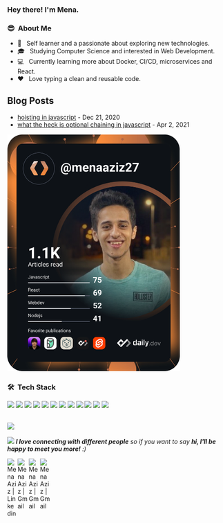 <!--<img src="https://raw.githubusercontent.com/AVS1508/AVS1508/master/assets/Aditya%20Vikram%20Singh%20Banner.png"> -->
<!-- <img src="https://github.com/SatYu26/SatYu26/blob/master/Assets/Hi.gif" width="29px"> -->
<!-- <h2> Hey there! I'm Mina.</h2> -->
### Hey there! I'm Mena.&nbsp;

<h3> 😎 &nbsp;About Me </h3>

- 🧑 &nbsp; Self learner and a passionate about exploring new technologies.
- 🎓 &nbsp; Studying Computer Science and interested in Web Development.
- 💻 &nbsp; Currently learning more about Docker, CI/CD, microservices and React.
- ❤️ &nbsp; Love typing a clean and reusable code.


## Blog Posts
<!-- blog start -->
* [hoisting in javascript](https://dev.to/menaaziz27/hoisting-in-javascript-variables-5f4m) - Dec 21, 2020 
* [what the heck is optional chaining in javascript](https://dev.to/menaaziz27/what-the-heck-is-optional-chaining-in-javascript-3210) - Apr 2, 2021

<a href="https://app.daily.dev/DailyDevTips"><img src="https://github.com/menaaziz27/menaaziz27/blob/master/devcard.svg" width="400" alt="Chris Bongers's Dev Card"/></a>

<h3> 🛠 &nbsp;Tech Stack</h3>
  <p>
  <img src="https://img.shields.io/badge/Node.js-339933?style=for-the-badge&logo=nodedotjs&logoColor=white" style="display:inline-block" />
  <img src="https://img.shields.io/badge/MongoDB-4EA94B?style=for-the-badge&logo=mongodb&logoColor=white" style="display:inline-block" />
  
  <img src="https://img.shields.io/badge/Express.js-000000?style=for-the-badge&logo=express&logoColor=white" />
  <img src="https://img.shields.io/badge/React-20232A?style=for-the-badge&logo=react&logoColor=61DAFB" />
  <img src="https://img.shields.io/badge/Redux-593D88?style=for-the-badge&logo=redux&logoColor=white" />
  <img src="https://img.shields.io/badge/TypeScript-007ACC?style=for-the-badge&logo=typescript&logoColor=white" />
  <img src="https://img.shields.io/badge/nestjs-E0234E?style=for-the-badge&logo=nestjs&logoColor=white" />
  <img src="https://img.shields.io/badge/PostgreSQL-316192?style=for-the-badge&logo=postgresql&logoColor=white" />
  <img src="https://img.shields.io/badge/Jest-C21325?style=for-the-badge&logo=jest&logoColor=white" />
  <img src="https://img.shields.io/badge/Python-FFD43B?style=for-the-badge&logo=python&logoColor=blue" />
  <img src="https://img.shields.io/badge/Django-092E20?style=for-the-badge&logo=django&logoColor=green" />
  <img src="	https://img.shields.io/badge/Visual_Studio_Code-0078D4?style=for-the-badge&logo=visual%20studio%20code&logoColor=white" />
  </p>
<br/>

<!-- <h4 align="center">Visitor's count :eyes:</h4>

<p align="center"><img src="https://profile-counter.glitch.me/{menaaziz27}/count.svg" alt="menaaziz27 :: Visitor's Count" /></p> -->

<a href="https://github.com/menaaziz27">
  <img height="180em" src="https://github-readme-stats.vercel.app/api?username=menaaziz27&theme=buefy&show_icons=true" />
<!--   <img height="180em" src="https://github-readme-stats.vercel.app/api/top-langs/?username=menaaziz27&theme=buefy&layout=compact" /> -->
</a>

<br/>

<img src="https://media.giphy.com/media/LnQjpWaON8nhr21vNW/giphy.gif" width="60"> <em><b>I love connecting with different people</b> so if you want to say <b>hi, I'll be happy to meet you more!</b> :)</em>

 <!-- ## 📫 How to reach me:  -->
<!--[<img src='https://cdn.jsdelivr.net/npm/simple-icons@3.0.1/icons/linkedin.svg' alt='linkedin' height='30'>](https://www.linkedin.com/in/mena-aziz-588136161/) [<img src='https://cdn.jsdelivr.net/npm/simple-icons@3.0.1/icons/twitter.svg' alt='twitter' height='30'>](https://twitter.com/mena_aziz99) [<img src='https://cdn.jsdelivr.net/npm/simple-icons@3.0.1/icons/github.svg' alt='github' height='30'>](https://github.com/menaaziz27) [<img src='https://cdn.jsdelivr.net/npm/simple-icons@3.0.1/icons/facebook.svg' alt='facebook' height='30'>](https://www.facebook.com/3azooz.ellazooz) -->

<a href="https://www.linkedin.com/in/mena-aziz-588136161/" target="_blank">
    <img align="left" alt="Mena Aziz | Linkedin" width="24px" src="https://github.com/TheDudeThatCode/TheDudeThatCode/blob/master/Assets/Linkedin.svg" />
  </a>
  <a href="mailto:menaaziz27@gmail.com" target="_blank">
    <img align="left" alt="Mena Aziz | Gmail" width="26px" src="https://github.com/TheDudeThatCode/TheDudeThatCode/blob/master/Assets/Gmail.svg" />
  </a>
   <a href="https://twitter.com/mena_aziz99" target="_blank">
    <img align="left" alt="Mena Aziz | Gmail" width="26px" src="https://github.com/TheDudeThatCode/TheDudeThatCode/blob/master/Assets/Twitter.svg" />
  </a>
   <a href="https://www.instagram.com/menaaziz27/" target="_blank" >
    <img align="left" alt="Mena Aziz | Gmail" width="26px" src="https://github.com/TheDudeThatCode/TheDudeThatCode/blob/master/Assets/Instagram.svg" />
  </a>

